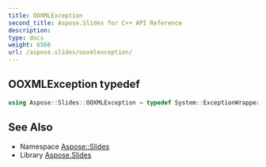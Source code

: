 ```yaml
---
title: OOXMLException
second_title: Aspose.Slides for C++ API Reference
description: 
type: docs
weight: 6566
url: /aspose.slides/ooxmlexception/
---
```

## OOXMLException typedef




```cpp
using Aspose::Slides::OOXMLException = typedef System::ExceptionWrapper<Details_OOXMLException>
```

## See Also

* Namespace [Aspose::Slides](../)
* Library [Aspose.Slides](../../)